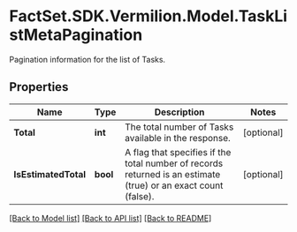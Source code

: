 # FactSet.SDK.Vermilion.Model.TaskListMetaPagination
Pagination information for the list of Tasks.

## Properties

Name | Type | Description | Notes
------------ | ------------- | ------------- | -------------
**Total** | **int** | The total number of Tasks available in the response. | [optional] 
**IsEstimatedTotal** | **bool** | A flag that specifies if the total number of records returned is an estimate (true) or an exact count (false). | [optional] 

[[Back to Model list]](../README.md#documentation-for-models) [[Back to API list]](../README.md#documentation-for-api-endpoints) [[Back to README]](../README.md)

